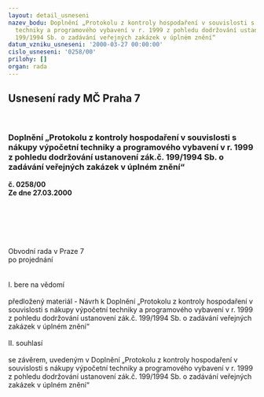 ```yaml
---
layout: detail_usneseni
nazev_bodu: Doplnění „Protokolu z kontroly hospodaření v souvislosti s nákupy výpočetní
  techniky a programového vybavení v r. 1999 z pohledu dodržování ustanovení zák.č.
  199/1994 Sb. o zadávání veřejných zakázek v úplném znění“
datum_vzniku_usneseni: '2000-03-27 00:00:00'
cislo_usneseni: '0258/00'
prilohy: []
organ: rada
---
```

<div id="ucUsn_pList" class="usn">
	<span><h2>Usnesení rady MČ Praha 7 </h2>
<br></span><div class="standBody">
<span><h3>Doplnění „Protokolu z kontroly hospodaření v souvislosti s nákupy výpočetní techniky a programového vybavení v r. 1999 z pohledu dodržování ustanovení zák.č. 199/1994 Sb. o zadávání veřejných zakázek v úplném znění“</h3></span><div class="center">
		<strong>č. 0258/00</strong><br>
	</div>
<div class="center">
		<strong>Ze dne 27.03.2000</strong><br><br>
	</div>
<br><br><br><br><br>Obvodní rada v Praze 7<br>po projednání<br><br><br>I.	bere na vědomí<br><br> předložený materiál - Návrh k Doplnění „Protokolu z kontroly hospodaření v souvislosti s nákupy výpočetní techniky a programového vybavení v r. 1999 z pohledu dodržování ustanovení zák.č. 199/1994 Sb. o zadávání veřejných zakázek v úplném znění“<br><br>II.	souhlasí <br><br>se závěrem, uvedeným v Doplnění „Protokolu z kontroly hospodaření v souvislosti s nákupy výpočetní techniky a programového vybavení v r. 1999 z pohledu dodržování ustanovení zák.č. 199/1994 Sb. o zadávání veřejných zakázek v úplném znění“<br><br><br> </div>
</div>